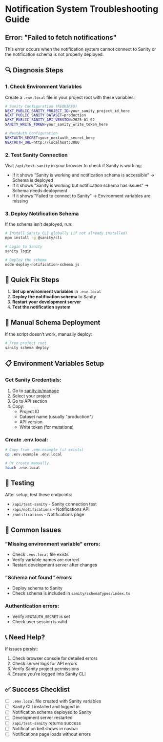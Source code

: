 # Notification System Troubleshooting Guide

## Error: "Failed to fetch notifications"

This error occurs when the notification system cannot connect to Sanity or the notification schema is not properly deployed.

## 🔍 Diagnosis Steps

### 1. Check Environment Variables
Create a `.env.local` file in your project root with these variables:

```bash
# Sanity Configuration (REQUIRED)
NEXT_PUBLIC_SANITY_PROJECT_ID=your_sanity_project_id_here
NEXT_PUBLIC_SANITY_DATASET=production
NEXT_PUBLIC_SANITY_API_VERSION=2025-01-02
SANITY_WRITE_TOKEN=your_sanity_write_token_here

# NextAuth Configuration
NEXTAUTH_SECRET=your_nextauth_secret_here
NEXTAUTH_URL=http://localhost:3000
```

### 2. Test Sanity Connection
Visit `/api/test-sanity` in your browser to check if Sanity is working:
- If it shows "Sanity is working and notification schema is accessible" → Schema is deployed
- If it shows "Sanity is working but notification schema has issues" → Schema needs deployment
- If it shows "Failed to connect to Sanity" → Environment variables are missing

### 3. Deploy Notification Schema
If the schema isn't deployed, run:

```bash
# Install Sanity CLI globally (if not already installed)
npm install -g @sanity/cli

# Login to Sanity
sanity login

# Deploy the schema
node deploy-notification-schema.js
```

## 🚀 Quick Fix Steps

1. **Set up environment variables** in `.env.local`
2. **Deploy the notification schema** to Sanity
3. **Restart your development server**
4. **Test the notification system**

## 🔧 Manual Schema Deployment

If the script doesn't work, manually deploy:

```bash
# From project root
sanity schema deploy
```

## 📋 Environment Variables Setup

### Get Sanity Credentials:
1. Go to [sanity.io/manage](https://sanity.io/manage)
2. Select your project
3. Go to API section
4. Copy:
   - Project ID
   - Dataset name (usually "production")
   - API version
   - Write token (for mutations)

### Create .env.local:
```bash
# Copy from .env.example (if exists)
cp .env.example .env.local

# Or create manually
touch .env.local
```

## 🧪 Testing

After setup, test these endpoints:
- `/api/test-sanity` - Sanity connection test
- `/api/notifications` - Notifications API
- `/notifications` - Notifications page

## 🐛 Common Issues

### "Missing environment variable" errors:
- Check `.env.local` file exists
- Verify variable names are correct
- Restart development server after changes

### "Schema not found" errors:
- Deploy schema to Sanity
- Check schema is included in `sanity/schemaTypes/index.ts`

### Authentication errors:
- Verify `NEXTAUTH_SECRET` is set
- Check user session is valid

## 📞 Need Help?

If issues persist:
1. Check browser console for detailed errors
2. Check server logs for API errors
3. Verify Sanity project permissions
4. Ensure you're logged into Sanity CLI

## ✅ Success Checklist

- [ ] `.env.local` file created with Sanity variables
- [ ] Sanity CLI installed and logged in
- [ ] Notification schema deployed to Sanity
- [ ] Development server restarted
- [ ] `/api/test-sanity` returns success
- [ ] Notification bell shows in navbar
- [ ] Notifications page loads without errors 